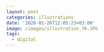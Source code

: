 ```yaml
---
layout: post
categories: illustrations
date: '2020-01-26T12:05:23+03:00'
image: /images/illustration_76.JPG
tags:
  - digital
---
```

